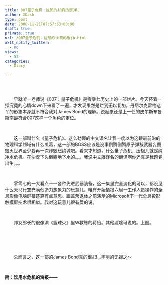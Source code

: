 ```yaml
---
title: 007量子危机：这部的JB真的很JB…
author: XDash
type: post
date: 2008-11-21T07:57:53+00:00
draft: true
private: true
url: /007量子危机：这部的jb真的很jb.html
aktt_notify_twitter:
  - no
views:
  - 53
categories:
  - Diary

---
```

<p style="text-align: center">
  <img decoding="async" alt="" src="http://www.xdash.cn/attachments/month_0811/020081121155233.jpg" />
</p>

<p style="text-align: center">
  &nbsp;
</p>

　　早就听一老师说《007：量子危机》是零零七历史上的一部烂片。今天怀着一探究竟的心情down下来看了一遍，才发现果然是烂到无以复加。丹尼尔克雷格这丫的形象本身就不符合我对James Bond的理解。说起来还是上一任的皮尔斯布鲁斯南最符合007这样一个角色的定位。

&nbsp;

　　这一部叫什么《量子危机》。这么劲爆的中文译名让我一度以为这跟最前沿的物理科学领域有什么瓜葛，这一部的BOSS应该是没事倒腾倒腾原子弹核武器妄图毁灭世界至少要再一次炸毁纽约城吧。看来才知道，什么量子危机，压根儿就是纯净水危机。在沙漠下头倒腾地下水的。。。我说中文版译名的翻译啊你还真是标题党出生。。。

&nbsp;

　　零零七的一大看点&mdash;&mdash;各种先进武器装备，这一集里完全淡化的可以，都没见什么天马行空充满创造力想象力的玩意儿。唯有开始情报六局一工作人员操作的全息影像电脑屏幕还算有点意思。跟盖茨退休之前演示的Microsoft下一代全息投影触摸屏技术很相似。我对这玩意儿很有爱的说。

&nbsp;

　　邦女郎长的很像演《篮球火》里W教练的蒋怡。其他没啥可说的。上图。

&nbsp;

<p style="text-align: center">
  <img decoding="async" alt="" src="http://www.xdash.cn/attachments/month_0811/72008112115578.jpg" />
</p>

<p style="text-align: center">
  &nbsp;
</p>

　　总而言之，这一部的James Bond真的很JB&#8230;华丽的无视之～

&nbsp;

**附：饮用水危机的海报&mdash;&mdash;**

&nbsp;

<p style="text-align: center">
  <img decoding="async" alt="" src="http://www.xdash.cn/attachments/month_0811/v20081121155624.jpg" />
</p>

&nbsp;